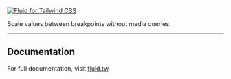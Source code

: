 [![Fluid for Tailwind CSS](https://fluid.tw/preview.webp)](https://fluid.tw)

Scale values between breakpoints without media queries.

---

## Documentation

For full documentation, visit [fluid.tw](https://fluid.tw).

